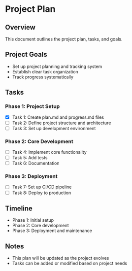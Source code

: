 # Project Plan

## Overview
This document outlines the project plan, tasks, and goals.

## Project Goals
- Set up project planning and tracking system
- Establish clear task organization
- Track progress systematically

## Tasks

### Phase 1: Project Setup
- [x] Task 1: Create plan.md and progress.md files
- [ ] Task 2: Define project structure and architecture
- [ ] Task 3: Set up development environment

### Phase 2: Core Development
- [ ] Task 4: Implement core functionality
- [ ] Task 5: Add tests
- [ ] Task 6: Documentation

### Phase 3: Deployment
- [ ] Task 7: Set up CI/CD pipeline
- [ ] Task 8: Deploy to production

## Timeline
- Phase 1: Initial setup
- Phase 2: Core development
- Phase 3: Deployment and maintenance

## Notes
- This plan will be updated as the project evolves
- Tasks can be added or modified based on project needs
